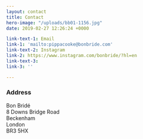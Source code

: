 ```yaml
---
layout: contact
title: Contact
hero-image: "/uploads/bb01-1156.jpg"
date: 2019-02-27 12:26:24 +0000

link-text-1: Email
link-1: 'mailto:pippacooke@bonbride.com'
link-text-2: Instagram
link-2: https://www.instagram.com/bonbride/?hl=en
link-text-3: 
link-3: ''

---
```

### Address

Bon Bridé  
8 Downs Bridge Road  
Beckenham  
London  
BR3 5HX